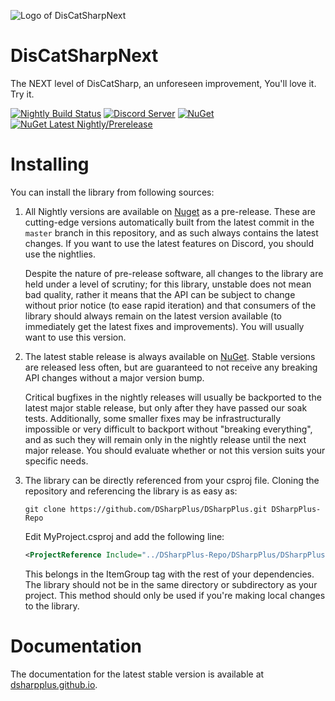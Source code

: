 ![Logo of DisCatSharpNext](https://github.com/DSharpPlus/DSharpPlus/raw/master/logo/dsharp+_smaller.png)

# DisCatSharpNext
The NEXT level of DisCatSharp, an unforeseen improvement, You'll love it. Try it. 

[![Nightly Build Status](https://github.com/DSharpPlus/DSharpPlus/actions/workflows/publish_nightly.yml/badge.svg?branch=master)](https://github.com/DSharpPlus/DSharpPlus/actions/workflows/publish_nightly.yml)
[![Discord Server](https://img.shields.io/discord/379378609942560770.svg?label=discord)](https://discord.gg/dsharpplus)
[![NuGet](https://img.shields.io/nuget/v/DSharpPlus.svg)](https://nuget.org/packages/DSharpPlus)
[![NuGet Latest Nightly/Prerelease](https://img.shields.io/nuget/vpre/DSharpPlus.svg)](https://nuget.org/packages/DSharpPlus)

# Installing
You can install the library from following sources:

1. All Nightly versions are available on [Nuget](https://www.nuget.org/packages/DSharpPlus/) as a pre-release. These are cutting-edge versions automatically built from the latest commit in the `master` branch in this repository, and as such always contains the latest changes. If you want to use the latest features on Discord, you should use the nightlies.

   Despite the nature of pre-release software, all changes to the library are held under a level of scrutiny; for this library, unstable does not mean bad quality, rather it means that the API can be subject to change without prior notice (to ease rapid iteration) and that consumers of the library should always remain on the latest version available (to immediately get the latest fixes and improvements). You will usually want to use this version.

2. The latest stable release is always available on [NuGet](https://nuget.org/packages/DSharpPlus). Stable versions are released less often, but are guaranteed to not receive any breaking API changes without a major version bump.

   Critical bugfixes in the nightly releases will usually be backported to the latest major stable release, but only after they have passed our soak tests. Additionally, some smaller fixes may be infrastructurally impossible or very difficult to backport without "breaking everything", and as such they will remain only in the nightly release until the next major release. You should evaluate whether or not this version suits your specific needs.

3. The library can be directly referenced from your csproj file. Cloning the repository and referencing the library is as easy as:
    ```
    git clone https://github.com/DSharpPlus/DSharpPlus.git DSharpPlus-Repo
    ```
    Edit MyProject.csproj and add the following line:
    ```xml
    <ProjectReference Include="../DSharpPlus-Repo/DSharpPlus/DSharpPlus.csproj" />
    ```
    This belongs in the ItemGroup tag with the rest of your dependencies. The library should not be in the same directory or subdirectory as your project. This method should only be used if you're making local changes to the library.

# Documentation
The documentation for the latest stable version is available at [dsharpplus.github.io](https://dsharpplus.github.io/).